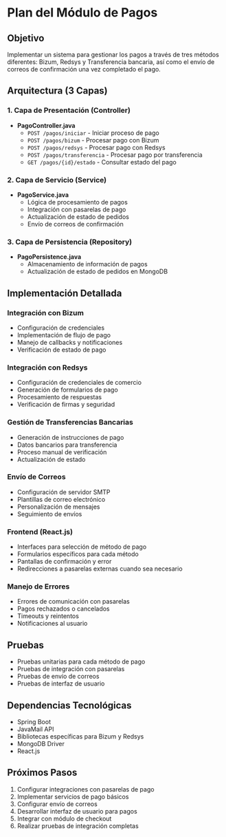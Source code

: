 # Plan del Módulo de Pagos

## Objetivo
Implementar un sistema para gestionar los pagos a través de tres métodos diferentes: Bizum, Redsys y Transferencia bancaria, así como el envío de correos de confirmación una vez completado el pago.

## Arquitectura (3 Capas)

### 1. Capa de Presentación (Controller)
- **PagoController.java**
  - `POST /pagos/iniciar` - Iniciar proceso de pago
  - `POST /pagos/bizum` - Procesar pago con Bizum
  - `POST /pagos/redsys` - Procesar pago con Redsys
  - `POST /pagos/transferencia` - Procesar pago por transferencia
  - `GET /pagos/{id}/estado` - Consultar estado del pago

### 2. Capa de Servicio (Service)
- **PagoService.java**
  - Lógica de procesamiento de pagos
  - Integración con pasarelas de pago
  - Actualización de estado de pedidos
  - Envío de correos de confirmación

### 3. Capa de Persistencia (Repository)
- **PagoPersistence.java**
  - Almacenamiento de información de pagos
  - Actualización de estado de pedidos en MongoDB

## Implementación Detallada

### Integración con Bizum
- Configuración de credenciales
- Implementación de flujo de pago
- Manejo de callbacks y notificaciones
- Verificación de estado de pago

### Integración con Redsys
- Configuración de credenciales de comercio
- Generación de formularios de pago
- Procesamiento de respuestas
- Verificación de firmas y seguridad

### Gestión de Transferencias Bancarias
- Generación de instrucciones de pago
- Datos bancarios para transferencia
- Proceso manual de verificación
- Actualización de estado

### Envío de Correos
- Configuración de servidor SMTP
- Plantillas de correo electrónico
- Personalización de mensajes
- Seguimiento de envíos

### Frontend (React.js)
- Interfaces para selección de método de pago
- Formularios específicos para cada método
- Pantallas de confirmación y error
- Redirecciones a pasarelas externas cuando sea necesario

### Manejo de Errores
- Errores de comunicación con pasarelas
- Pagos rechazados o cancelados
- Timeouts y reintentos
- Notificaciones al usuario

## Pruebas
- Pruebas unitarias para cada método de pago
- Pruebas de integración con pasarelas
- Pruebas de envío de correos
- Pruebas de interfaz de usuario

## Dependencias Tecnológicas
- Spring Boot
- JavaMail API
- Bibliotecas específicas para Bizum y Redsys
- MongoDB Driver
- React.js

## Próximos Pasos
1. Configurar integraciones con pasarelas de pago
2. Implementar servicios de pago básicos
3. Configurar envío de correos
4. Desarrollar interfaz de usuario para pagos
5. Integrar con módulo de checkout
6. Realizar pruebas de integración completas

